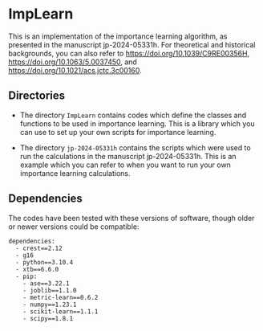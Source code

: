 # ImpLearn

This is an implementation of the importance learning algorithm, as presented in the manuscript jp-2024-05331h. For theoretical and historical backgrounds, you can also refer to https://doi.org/10.1039/C9RE00356H, https://doi.org/10.1063/5.0037450, and https://doi.org/10.1021/acs.jctc.3c00160.

## Directories

* The directory `ImpLearn` contains codes which define the classes and functions to be used in importance learning. This is a library which you can use to set up your own scripts for importance learning.

* The directory `jp-2024-05331h` contains the scripts which were used to run the calculations in the manuscript jp-2024-05331h. This is an example which you can refer to when you want to run your own importance learning calculations.

## Dependencies

The codes have been tested with these versions of software, though older or newer versions could be compatible:
```
dependencies:
  - crest==2.12
  - g16
  - python==3.10.4
  - xtb==6.6.0
  - pip:
    - ase==3.22.1
    - joblib==1.1.0
    - metric-learn==0.6.2
    - numpy==1.23.1
    - scikit-learn==1.1.1
    - scipy==1.8.1
```
